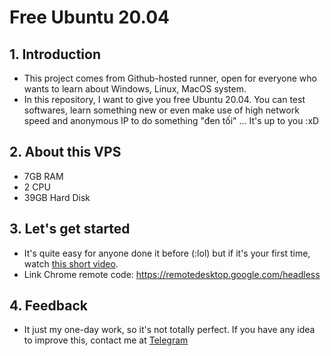 # Free Ubuntu 20.04


## 1. Introduction
- This project comes from Github-hosted runner, open for everyone who wants to learn about Windows, Linux, MacOS system. 
- In this repository, I want to give you free Ubuntu 20.04. You can test softwares, learn something new or even make use of high network speed and anonymous IP to do something "đen tối" ... It's up to you :xD

## 2. About this VPS
- 7GB RAM
- 2 CPU
- 39GB Hard Disk

## 3. Let's get started
- It's quite easy for anyone done it before (:lol) but if it's your first time, watch [this short video](https://youtu.be/iiA0NSTYNnw).
- Link Chrome remote code: https://remotedesktop.google.com/headless

## 4. Feedback
- It just my one-day work, so it's not totally perfect. If you have any idea to improve this, contact me at [Telegram](https://t.me/MrMorning7)

